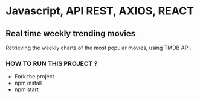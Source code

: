# Javascript, API REST, AXIOS, REACT

## Real time weekly trending movies 

Retrieving the weekly charts of the most popular movies, using TMDB API.

### HOW TO RUN THIS PROJECT ?

- Fork the project
- npm install
- npm start
